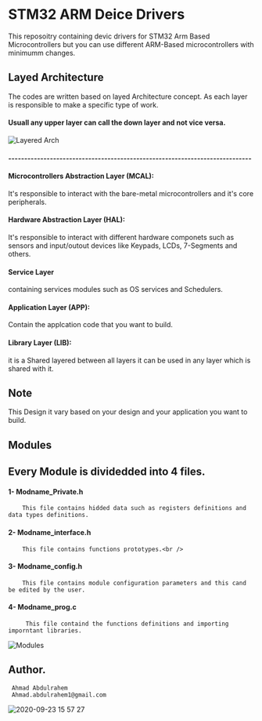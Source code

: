 
# STM32 ARM Deice Drivers
 This reposoitry containing devic drivers for STM32 Arm Based Microcontrollers but you can use different ARM-Based microcontrollers with minimumm changes. 

## Layed Architecture 
  The codes are written based on layed Architecture concept. 
As each layer is responsible to make a specific type of work. 
#### Usuall any upper layer can call the down layer and not vice versa. 
![Layered Arch](https://github.com/ahmad37/Embedded-Systems/assets/31402712/a995d8d9-4cd1-49ff-b5c9-f1ab758d1a2c)


#### ----------------------------------------------------------------------------

####   Microcontrollers Abstraction Layer (MCAL): 
  It's responsible to interact with the  bare-metal microcontrollers and it's core peripherals. 

  

####  Hardware Abstraction Layer (HAL): 
It's responsible to interact with different hardware componets such as sensors  and input/outout devices like Keypads, LCDs, 7-Segments and others.

#### Service Layer 
 containing services modules such as OS services and Schedulers.

 #### Application Layer (APP): 
Contain the applcation code that you want to build. 

#### Library Layer (LIB): 
 it is a Shared layered between all layers it can  be used in any layer which is shared with it. 


## Note 
   This Design it vary based on your design and your application you want to build. 


## Modules

## Every Module is dividedded into 4 files. 
#### 1- Modname_Private.h <br />       
        This file contains hidded data such as registers definitions and data types definitions. 
#### 2- Modname_interface.h  <br />
        This file contains functions prototypes.<br />
#### 3- Modname_config.h <br />
        This file contains module configuration parameters and this cand be edited by the user. 
#### 4- Modname_prog.c<br />
         This file containd the functions definitions and importing imporntant libraries. 
         

![Modules](https://github.com/ahmad37/Embedded-Systems/assets/31402712/1607f672-fd22-49ab-a24d-8b41b754fa9a)




  ## Author. 
     Ahmad Abdulrahem 
     Ahmad.abdulrahem1@gmail.com

    
![2020-09-23 15 57 27](https://github.com/ahmad37/Embedded-Systems/assets/31402712/d8c2a6b8-005b-402b-927a-156ef0189021)

